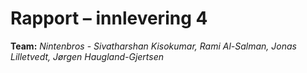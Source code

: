 # Rapport – innlevering 4
**Team:** *Nintenbros* - *Sivatharshan Kisokumar, Rami Al-Salman, Jonas Lilletvedt, Jørgen Haugland-Gjertsen*


